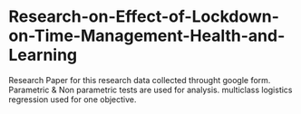 # Research-on-Effect-of-Lockdown-on-Time-Management-Health-and-Learning
Research Paper
for this research data collected throught google form.
Parametric & Non parametric tests are used for analysis.
multiclass logistics regression used for one objective.

